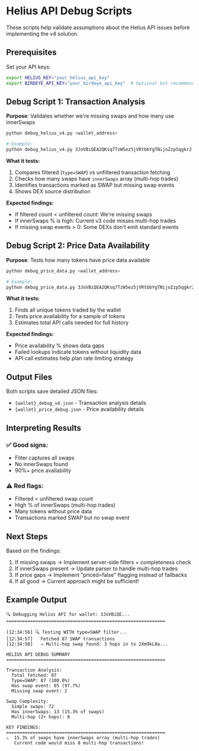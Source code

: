 # Helius API Debug Scripts

These scripts help validate assumptions about the Helius API issues before implementing the v4 solution.

## Prerequisites

Set your API keys:
```bash
export HELIUS_KEY="your_helius_api_key"
export BIRDEYE_API_KEY="your_birdeye_api_key"  # Optional but recommended
```

## Debug Script 1: Transaction Analysis

**Purpose**: Validates whether we're missing swaps and how many use innerSwaps

```bash
python debug_helius_v4.py <wallet_address>

# Example:
python debug_helius_v4.py 3JoVBiQEA2QKsq7TzW5ez5jVRtbbYgTNijoZzp5qgkr2
```

**What it tests:**
1. Compares filtered (`type=SWAP`) vs unfiltered transaction fetching
2. Checks how many swaps have `innerSwaps` array (multi-hop trades)
3. Identifies transactions marked as SWAP but missing swap events
4. Shows DEX source distribution

**Expected findings:**
- If filtered count < unfiltered count: We're missing swaps
- If innerSwaps % is high: Current v3 code misses multi-hop trades
- If missing swap events > 0: Some DEXs don't emit standard events

## Debug Script 2: Price Data Availability

**Purpose**: Tests how many tokens have price data available

```bash
python debug_price_data.py <wallet_address>

# Example:
python debug_price_data.py 3JoVBiQEA2QKsq7TzW5ez5jVRtbbYgTNijoZzp5qgkr2
```

**What it tests:**
1. Finds all unique tokens traded by the wallet
2. Tests price availability for a sample of tokens
3. Estimates total API calls needed for full history

**Expected findings:**
- Price availability % shows data gaps
- Failed lookups indicate tokens without liquidity data
- API call estimates help plan rate limiting strategy

## Output Files

Both scripts save detailed JSON files:
- `{wallet}_debug_v4.json` - Transaction analysis details
- `{wallet}_price_debug.json` - Price availability details

## Interpreting Results

### ✅ Good signs:
- Filter captures all swaps
- No innerSwaps found
- 90%+ price availability

### ⚠️ Red flags:
- Filtered < unfiltered swap count
- High % of innerSwaps (multi-hop trades)
- Many tokens without price data
- Transactions marked SWAP but no swap event

## Next Steps

Based on the findings:
1. If missing swaps → Implement server-side filters + completeness check
2. If innerSwaps present → Update parser to handle multi-hop trades
3. If price gaps → Implement "priced=false" flagging instead of fallbacks
4. If all good → Current approach might be sufficient!

## Example Output

```
🔍 Debugging Helius API for wallet: 3JoVBiQE...
============================================================

[12:34:56] 🔍 Testing WITH type=SWAP filter...
[12:34:57]   Fetched 87 SWAP transactions
[12:34:58]   → Multi-hop swap found: 3 hops in tx 2Xm9kL8a...

HELIUS API DEBUG SUMMARY
============================================================

Transaction Analysis:
  Total fetched: 87
  Type=SWAP: 87 (100.0%)
  Has swap event: 85 (97.7%)
  Missing swap event: 2

Swap Complexity:
  Simple swaps: 72
  Has innerSwaps: 13 (15.3% of swaps)
  Multi-hop (2+ hops): 8

KEY FINDINGS:
============================================================
⚠️  15.3% of swaps have innerSwaps array (multi-hop trades)
   Current code would miss 8 multi-hop transactions! 